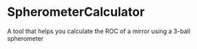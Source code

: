 # SpherometerCalculator
A tool that helps you calculate the ROC of a mirror using a 3-ball spherometer
